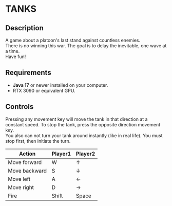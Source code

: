 # TANKS
## Description
A game about a platoon's last stand against countless enemies.<br/>
There is no winning this war. The goal is to delay the inevitable, one wave at a time.<br/>
Have fun!

## Requirements
- **Java 17** or newer installed on your computer.
- RTX 3090 or equivalent GPU.

## Controls
Pressing any movement key will move the tank in that direction at a constant speed.
To stop the tank, press the opposite direction movement key.<br/>
You also can not turn your tank around instantly (like in real life). You must stop first, then initiate the turn.

| Action        | Player1 | Player2 |
|---------------|---------|---------|
| Move forward  | W       | ↑       |
| Move backward | S       | ↓       |
| Move left     | A       | ←       |
| Move right    | D       | →       |
| Fire          | Shift   | Space   |
